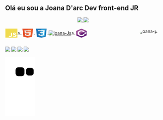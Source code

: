 ## Olá eu sou a Joana D'arc Dev front-end JR
<div align="center">
  <a href="https://github.com/Joanadarknes">
  <img height="180em" src="https://github-readme-stats.vercel.app/api?username=Joanadarknes&show_icons=true&theme=dark&include_all_commits=true&count_private=true"/>
  <img height="180em" src="https://github-readme-stats.vercel.app/api/top-langs/?username=Joanadarknes&layout=compact&langs_count=7&theme=dark"/>
</div>
<div style="display: inline_block"><br>
  <img align="center" alt="joana-Js" height="30" width="40" src="https://raw.githubusercontent.com/devicons/devicon/master/icons/javascript/javascript-plain.svg">>
  <img align="center" alt="joana-HTML" height="30" width="40" src="https://raw.githubusercontent.com/devicons/devicon/master/icons/html5/html5-original.svg">
  <img align="center" alt="joana-CSS" height="30" width="40" src="https://raw.githubusercontent.com/devicons/devicon/master/icons/css3/css3-original.svg">
   <img align="center" alt="joana-Js" height="30" width="40" src="https://cdn.jsdelivr.net/gh/devicons/devicon/icons/cplusplus/cplusplus-original.svg">>
  <img align="center" alt="joana-Csharp" height="30" width="40" src="https://raw.githubusercontent.com/devicons/devicon/master/icons/csharp/csharp-original.svg">
  <img align="right" alt="joana-pic" height="150" style="border-radius:50px;" src="https://share-cdn.picrew.me/shareImg/org/202201/338224_MOJ1VrDC.png">
</div>
  
  ##
 
<div> 
  <a href="https://instagram.com/ops_xoana" target="_blank"><img src="https://img.shields.io/badge/-Instagram-%23E4405F?style=for-the-badge&logo=instagram&logoColor=white" target="_blank"></a>
 <a href="https://discord.gg/75NHmgJn" target="_blank"><img src="https://img.shields.io/badge/Discord-7289DA?style=for-the-badge&logo=discord&logoColor=white" target="_blank"></a> 
  <a href = "mailto:Joanadarknes2233@gmail.com"><img src="https://img.shields.io/badge/-Gmail-%23333?style=for-the-badge&logo=gmail&logoColor=white" target="_blank"></a>
  <a href="https://www.linkedin.com/in/joana-d-arc-25a22a215/" target="_blank"><img src="https://img.shields.io/badge/-LinkedIn-%230077B5?style=for-the-badge&logo=linkedin&logoColor=white" target="_blank"></a> 
 
  ![Snake animation](https://github.com/rafaballerini/rafaballerini/blob/output/github-contribution-grid-snake.svg)
 
</div>

